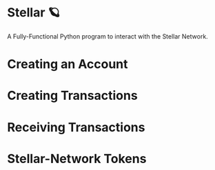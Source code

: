 # Stellar 🪐
 
 A Fully-Functional Python program to interact with the Stellar Network. 


# Creating an Account 


# Creating Transactions 


# Receiving Transactions 


# Stellar-Network Tokens

